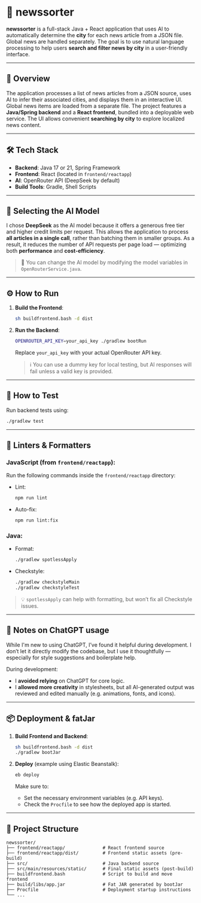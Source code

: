 # 📰 newssorter

**newssorter** is a full-stack Java + React application that uses AI to automatically determine the **city** for each news article from a JSON file. Global news are handled separately. The goal is to use natural language processing to help users **search and filter news by city** in a user-friendly interface.

---

## 🚀 Overview

The application processes a list of news articles from a JSON source, uses AI to infer their associated cities, and displays them in an interactive UI. Global news items are loaded from a separate file. The project features a **Java/Spring backend** and a **React frontend**, bundled into a deployable web service. The UI allows convenient **searching by city** to explore localized news content.

---

## 🛠️ Tech Stack

- **Backend**: Java 17 or 21, Spring Framework
- **Frontend**: React (located in `frontend/reactapp`)
- **AI**: OpenRouter API (DeepSeek by default)
- **Build Tools**: Gradle, Shell Scripts

---

## 🧠 Selecting the AI Model

I chose **DeepSeek** as the AI model because it offers a generous free tier and higher credit limits per request. This allows the application to process **all articles in a single call**, rather than batching them in smaller groups. As a result, it reduces the number of API requests per page load — optimizing both **performance** and **cost-efficiency**.

> 🔧 You can change the AI model by modifying the model variables in `OpenRouterService.java`.

---

## ⚙️ How to Run

1. **Build the Frontend**:
   ```bash
   sh buildfrontend.bash -d dist
   ```

2. **Run the Backend**:
   ```bash
   OPENROUTER_API_KEY=your_api_key ./gradlew bootRun
   ```

   Replace `your_api_key` with your actual OpenRouter API key.

   > ℹ️ You can use a dummy key for local testing, but AI responses will fail unless a valid key is provided.

---

## 🧪 How to Test

Run backend tests using:

```bash
./gradlew test
```

---

## 🧼 Linters & Formatters

### JavaScript (from `frontend/reactapp`):

Run the following commands inside the `frontend/reactapp` directory:

- Lint:
  ```bash
  npm run lint
  ```
- Auto-fix:
  ```bash
  npm run lint:fix
  ```

### Java:

- Format:
  ```bash
  ./gradlew spotlessApply
  ```
- Checkstyle:
  ```bash
  ./gradlew checkstyleMain
  ./gradlew checkstyleTest
  ```

> 💡 `spotlessApply` can help with formatting, but won’t fix all Checkstyle issues.

---

## 🤖 Notes on ChatGPT usage

While I'm new to using ChatGPT, I’ve found it helpful during development. I don’t let it directly modify the codebase, but I use it thoughtfully — especially for style suggestions and boilerplate help.

During development:

- I **avoided relying** on ChatGPT for core logic.
- I **allowed more creativity** in stylesheets, but all AI-generated output was reviewed and edited manually (e.g. animations, fonts, and icons).

---

## 📦 Deployment & fatJar

1. **Build Frontend and Backend**:
   ```bash
   sh buildfrontend.bash -d dist
   ./gradlew bootJar
   ```

2. **Deploy** (example using Elastic Beanstalk):
   ```bash
   eb deploy
   ```

   Make sure to:

   - Set the necessary environment variables (e.g. API keys).
   - Check the `Procfile` to see how the deployed app is started.

---

## 📁 Project Structure

```
newssorter/
├── frontend/reactapp/              # React frontend source
├── frontend/reactapp/dist/         # Frontend static assets (pre-build)
├── src/                            # Java backend source
├── src/main/resources/static/      # Final static assets (post-build)
├── buildfrontend.bash              # Script to build and move frontend
├── build/libs/app.jar              # Fat JAR generated by bootJar
├── Procfile                        # Deployment startup instructions
└── ...
```